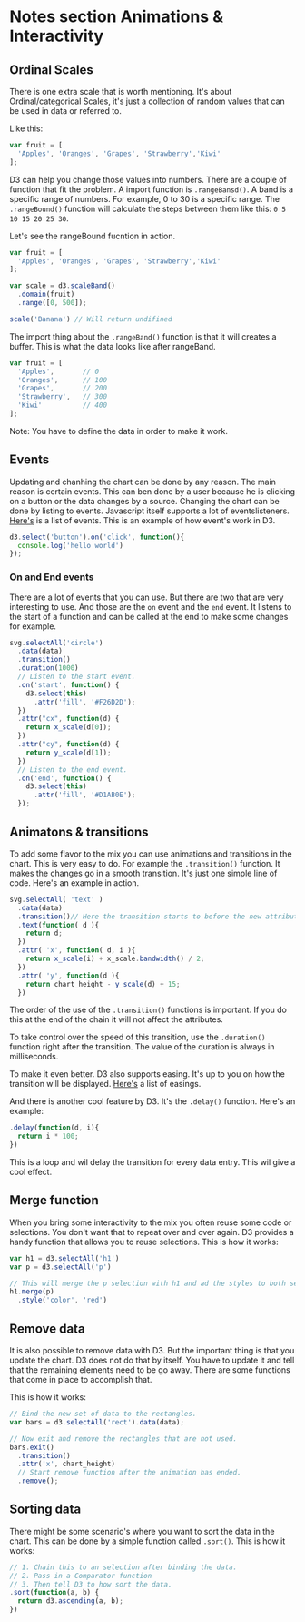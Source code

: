 # Notes section Animations & Interactivity

## Ordinal Scales

There is one extra scale that is worth mentioning. It's about Ordinal/categorical Scales, it's just a collection of random values that can be used in data or referred to.

Like this:

```javascript
var fruit = [
  'Apples', 'Oranges', 'Grapes', 'Strawberry','Kiwi'
];
```

D3 can help you change those values into numbers. There are a couple of function that fit the problem. A import function is `.rangeBansd()`. A band is a specific range of numbers. For example, 0 to 30 is a specific range. The `.rangeBound()` function will calculate the steps between them like this: `0 5 10 15 20 25 30`.

Let's see the rangeBound fucntion in action.

```javascript
var fruit = [
  'Apples', 'Oranges', 'Grapes', 'Strawberry','Kiwi'
];

var scale = d3.scaleBand()
  .domain(fruit)
  .range([0, 500]);

scale('Banana') // Will return undifined
```

The import thing about the `.rangeBand()` function is that it will creates a buffer. This is what the data looks like after rangeBand.

```javascript
var fruit = [
  'Apples',       // 0
  'Oranges',      // 100
  'Grapes',       // 200
  'Strawberry',   // 300
  'Kiwi'          // 400
];
```

Note: You have to define the data in order to make it work.

## Events

Updating and chanhing the chart can be done by any reason. The main reason is certain events. This can ben done by a user because he is clicking on a button or the data changes by a source. Changing the chart can be done by listing to events. Javascript itself supports a lot of eventslisteners. [Here's](https://developer.mozilla.org/en-US/docs/Web/Events) is a list of events. This is an example of how event's work in D3.

```javascript
d3.select('button').on('click', function(){
  console.log('hello world')
});
```

### On and End events

There are a lot of events that you can use. But there are two that are very interesting to use. And those are the `on` event and the `end` event. It listens to the start of a function and can be called at the end to make some changes for example.

```javascript
svg.selectAll('circle')
  .data(data)
  .transition()
  .duration(1000)
  // Listen to the start event.
  .on('start', function() {
    d3.select(this)
      .attr('fill', '#F26D2D');
  })
  .attr("cx", function(d) {
    return x_scale(d[0]);
  })
  .attr("cy", function(d) {
    return y_scale(d[1]);
  })
  // Listen to the end event.
  .on('end', function() {
    d3.select(this)
      .attr('fill', '#D1AB0E');
  });
```

## Animatons & transitions

To add some flavor to the mix you can use animations and transitions in the chart. This is very easy to do. For example the `.transition()` function. It makes the changes go in a smooth transition. It's just one simple line of code. Here's an example in action.

```javascript
svg.selectAll( 'text' )
  .data(data)
  .transition()// Here the transition starts to before the new attributes values are placed
  .text(function( d ){
    return d;
  })
  .attr( 'x', function( d, i ){
    return x_scale(i) + x_scale.bandwidth() / 2;
  })
  .attr( 'y', function(d ){
    return chart_height - y_scale(d) + 15;
  })
```

The order of the use of the `.transition()` functions is important. If you do this at the end of the chain it will not affect the attributes.

To take control over the speed of this transition, use the `.duration()` function right after the transition. The value of the duration is always in milliseconds.

To make it even better. D3 also supports easing. It's up to you on how the transition will be displayed. [Here's](https://github.com/d3/d3-ease) a list of easings.

And there is another cool feature by D3. It's the `.delay()` function. Here's an example:

```javascript
.delay(function(d, i){
  return i * 100;
})
```

This is a loop and wil delay the transition for every data entry. This wil give a cool effect.

## Merge function

When you bring some interactivity to the mix you often reuse some code or selections. You don't want that to repeat over and over again. D3 provides a handy function that allows you to reuse selections. This is how it works:

```javascript
var h1 = d3.selectAll('h1')
var p = d3.selectAll('p')

// This will merge the p selection with h1 and ad the styles to both selections.
h1.merge(p)
  .style('color', 'red')
```

## Remove data

It is also possible to remove data with D3. But the important thing is that you update the chart. D3 does not do that by itself. You have to update it and tell that the remaining elements need to be go away. There are some functions that come in place to accomplish that.

This is how it works:

```javascript
// Bind the new set of data to the rectangles.
var bars = d3.selectAll('rect').data(data);

// Now exit and remove the rectangles that are not used.
bars.exit()
  .transition()
  .attr('x', chart_height)
  // Start remove function after the animation has ended.
  .remove();
```

## Sorting data

There might be some scenario's where you want to sort the data in the chart. This can be done by a simple function called `.sort()`. This is how it works:

```javascript
// 1. Chain this to an selection after binding the data.
// 2. Pass in a Comparator function
// 3. Then tell D3 to how sort the data. 
.sort(function(a, b) {
  return d3.ascending(a, b);
})
```